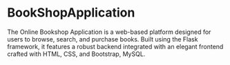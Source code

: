 # BookShopApplication
The Online Bookshop Application is a web-based platform designed for users to browse, search, and purchase books. Built using the Flask framework, it features a robust backend integrated with an elegant frontend crafted with HTML, CSS, and Bootstrap, MySQL. 
